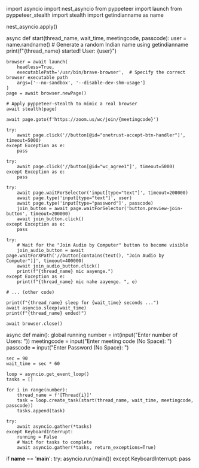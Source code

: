 import asyncio
import nest_asyncio
from pyppeteer import launch
from pyppeteer_stealth import stealth
import getindianname as name

nest_asyncio.apply()

async def start(thread_name, wait_time, meetingcode, passcode):
    user = name.randname()  # Generate a random Indian name using getindianname
    print(f"{thread_name} started! User: {user}")

    browser = await launch(
        headless=True,
        executablePath='/usr/bin/brave-browser',  # Specify the correct browser executable path
        args=['--no-sandbox', '--disable-dev-shm-usage']
    )
    page = await browser.newPage()

    # Apply pyppeteer-stealth to mimic a real browser
    await stealth(page)

    await page.goto(f'https://zoom.us/wc/join/{meetingcode}')

    try:
        await page.click('//button[@id="onetrust-accept-btn-handler"]', timeout=5000)
    except Exception as e:
        pass

    try:
        await page.click('//button[@id="wc_agree1"]', timeout=5000)
    except Exception as e:
        pass

    try:
        await page.waitForSelector('input[type="text"]', timeout=200000)
        await page.type('input[type="text"]', user)
        await page.type('input[type="password"]', passcode)
        join_button = await page.waitForSelector('button.preview-join-button', timeout=200000)
        await join_button.click()
    except Exception as e:
        pass

    try:
        # Wait for the "Join Audio by Computer" button to become visible
        join_audio_button = await page.waitForXPath('//button[contains(text(), "Join Audio by Computer")]', timeout=400000)
        await join_audio_button.click()
        print(f"{thread_name} mic aayenge.")
    except Exception as e:
        print(f"{thread_name} mic nahe aayenge. ", e)

    # ... (other code)

    print(f"{thread_name} sleep for {wait_time} seconds ...")
    await asyncio.sleep(wait_time)
    print(f"{thread_name} ended!")

    await browser.close()

async def main():
    global running
    number = int(input("Enter number of Users: "))
    meetingcode = input("Enter meeting code (No Space): ")
    passcode = input("Enter Password (No Space): ")

    sec = 90
    wait_time = sec * 60

    loop = asyncio.get_event_loop()
    tasks = []

    for i in range(number):
        thread_name = f'[Thread{i}]'
        task = loop.create_task(start(thread_name, wait_time, meetingcode, passcode))
        tasks.append(task)

    try:
        await asyncio.gather(*tasks)
    except KeyboardInterrupt:
        running = False
        # Wait for tasks to complete
        await asyncio.gather(*tasks, return_exceptions=True)

if __name__ == '__main__':
    try:
        asyncio.run(main())
    except KeyboardInterrupt:
        pass

        
